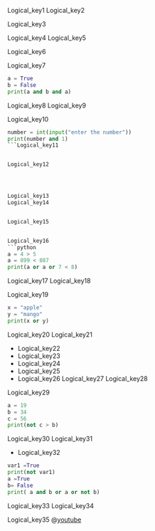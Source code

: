 Logical_key1
Logical_key2


Logical_key3



Logical_key4
Logical_key5


Logical_key6





Logical_key7
```python
a = True 
b = False 
print(a and b and a)
```

Logical_key8
Logical_key9


Logical_key10
```python
number = int(input("enter the number"))
print(number and 1)
```Logical_key11


Logical_key12




Logical_key13
Logical_key14


Logical_key15


Logical_key16
```python
a = 4 > 5
a = 899 < 887
print(a or a or 7 < 8) 
``` 
Logical_key17
Logical_key18


Logical_key19
```python
x = "apple"
y = "mango"
print(x or y)
```

Logical_key20
Logical_key21



- Logical_key22
- Logical_key23
- Logical_key24
- Logical_key25
- Logical_key26
Logical_key27
Logical_key28



Logical_key29
```python
a = 19
b = 34
c = 56
print(not c > b)
 ```


Logical_key30
Logical_key31
- Logical_key32
```python
var1 =True
print(not var1)
a =True
b= False
print( a and b or a or not b)
```


Logical_key33
Logical_key34



Logical_key35
@[youtube](ZoqMiFKspAA&t=1s)